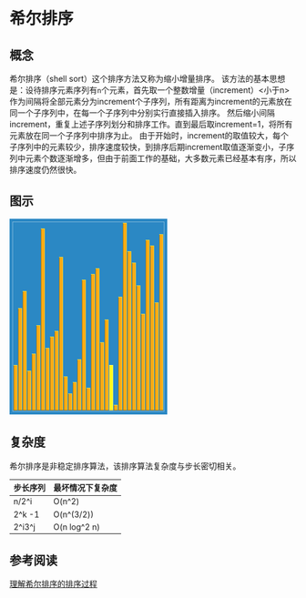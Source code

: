 # 希尔排序

## 概念

希尔排序（shell sort）这个排序方法又称为缩小增量排序。
该方法的基本思想是：设待排序元素序列有`n`个元素，首先取一个整数增量（increment）<小于n>作为间隔将全部元素分为increment个子序列，所有距离为increment的元素放在同一个子序列中，在每一个子序列中分别实行直接插入排序。
然后缩小间隔increment，重复上述子序列划分和排序工作。直到最后取increment=1，将所有元素放在同一个子序列中排序为止。 
由于开始时，increment的取值较大，每个子序列中的元素较少，排序速度较快，到排序后期increment取值逐渐变小，子序列中元素个数逐渐增多，但由于前面工作的基础，大多数元素已经基本有序，所以排序速度仍然很快。

## 图示

![希尔排序](./img/Sorting_shellsort_anim.gif)

## 复杂度

希尔排序是非稳定排序算法，该排序算法复杂度与步长密切相关。

| 步长序列 | 最坏情况下复杂度 |
| -------- | ---------------- |
| n/2^i    | O(n^2)           |
| 2^k -1   | O(n^(3/2))       |
| 2^i3^j   | O(n log^2 n)     |

## 参考阅读

[理解希尔排序的排序过程](https://blog.csdn.net/weixin_37818081/article/details/79202115)
